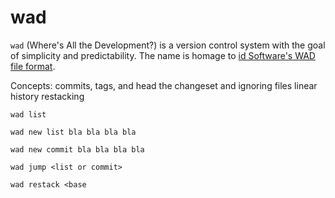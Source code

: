 wad
=

`wad` (Where's All the Development?) is a version control system with the goal
of simplicity and predictability. The name is homage to [id Software's WAD file
format](https://en.wikipedia.org/wiki/Doom_WAD).

Concepts:
commits, tags, and head
the changeset and ignoring files
linear history
restacking

`wad list`

`wad new list bla bla bla bla`

`wad new commit bla bla bla bla`

`wad jump <list or commit>`

`wad restack <base`
